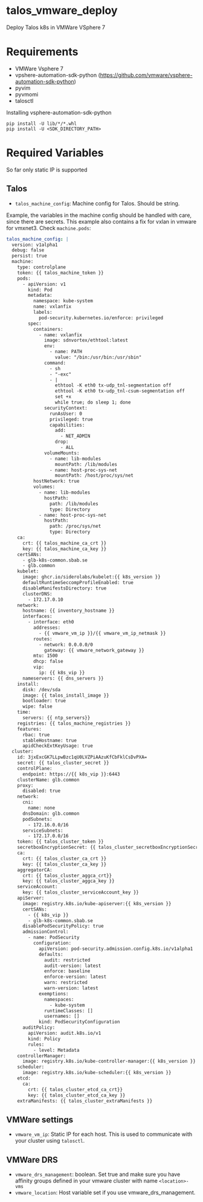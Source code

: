 # talos_vmware_deploy

Deploy Talos k8s in VMWare VSphere 7

# Requirements
- VMWare Vsphere 7
- vpshere-automation-sdk-python (https://github.com/vmware/vsphere-automation-sdk-python)
- pyvim
- pyvmomi
- talosctl

Installing vsphere-automation-sdk-python

```
pip install -U lib/*/*.whl
pip install -U <SDK_DIRECTORY_PATH>
```

# Required Variables
So far only static IP is supported

## Talos
- `talos_machine_config`: Machine config for Talos. Should be string.

Example, the variables in the machine config should be handled with care, since there are secrets.
This example also contains a fix for vxlan in vmware for vmxnet3. Check `machine.pods`:

```yaml
talos_machine_config: |
  version: v1alpha1
  debug: false
  persist: true
  machine:
    type: controlplane
    token: {{ talos_machine_token }}
    pods:
      - apiVersion: v1
        kind: Pod
        metadata:
          namespace: kube-system
          name: vxlanfix
          labels:
            pod-security.kubernetes.io/enforce: privileged
        spec:
          containers:
            - name: vxlanfix
              image: sdnvortex/ethtool:latest
              env:
                - name: PATH
                  value: "/bin:/usr/bin:/usr/sbin"
              command:
                - sh
                - "-exc"
                - |
                  ethtool -K eth0 tx-udp_tnl-segmentation off
                  ethtool -K eth0 tx-udp_tnl-csum-segmentation off
                  set +x
                  while true; do sleep 1; done
              securityContext:
                runAsUser: 0
                privileged: true
                capabilities:
                  add:
                    - NET_ADMIN
                  drop:
                    - ALL
              volumeMounts:
                - name: lib-modules
                  mountPath: /lib/modules
                - name: host-proc-sys-net
                  mountPath: /host/proc/sys/net
          hostNetwork: true
          volumes:
            - name: lib-modules
              hostPath:
                path: /lib/modules
                type: Directory
            - name: host-proc-sys-net
              hostPath:
                path: /proc/sys/net
                type: Directory
    ca:
      crt: {{ talos_machine_ca_crt }}
      key: {{ talos_machine_ca_key }}
    certSANs:
      - glb-k8s-common.sbab.se
      - glb.common
    kubelet:
      image: ghcr.io/siderolabs/kubelet:{{ k8s_version }}
      defaultRuntimeSeccompProfileEnabled: true
      disableManifestsDirectory: true
      clusterDNS:
        - 172.17.0.10
    network:
      hostname: {{ inventory_hostname }}
      interfaces:
        - interface: eth0
          addresses:
            - {{ vmware_vm_ip }}/{{ vmware_vm_ip_netmask }}
          routes:
            - network: 0.0.0.0/0
              gateway: {{ vmware_network_gateway }}
          mtu: 1500
          dhcp: false
          vip:
            ip: {{ k8s_vip }}
      nameservers: {{ dns_servers }}
    install:
      disk: /dev/sda
      image: {{ talos_install_image }}
      bootloader: true
      wipe: false
    time:
      servers: {{ ntp_servers}}
    registries: {{ talos_machine_registries }}
    features:
      rbac: true
      stableHostname: true
      apidCheckExtKeyUsage: true
  cluster:
    id: 3jxExcGK7LLpwBzc1qU0LVZPiAAzuKfCbFklCsDvPXA=
    secret: {{ talos_cluster_secret }}
    controlPlane:
      endpoint: https://{{ k8s_vip }}:6443
    clusterName: glb.common
    proxy:
      disabled: true
    network:
      cni:
        name: none
      dnsDomain: glb.common
      podSubnets:
        - 172.16.0.0/16
      serviceSubnets:
        - 172.17.0.0/16
    token: {{ talos_cluster_token }}
    secretboxEncryptionSecret: {{ talos_cluster_secretboxEncryptionSecret }}
    ca:
      crt: {{ talos_cluster_ca_crt }}
      key: {{ talos_cluster_ca_key }}
    aggregatorCA:
      crt: {{ talos_cluster_aggca_crt}}
      key: {{ talos_cluster_aggca_key }}
    serviceAccount:
      key: {{ talos_cluster_serviceAccount_key }}
    apiServer:
      image: registry.k8s.io/kube-apiserver:{{ k8s_version }}
      certSANs:
        - {{ k8s_vip }}
        - glb-k8s-common.sbab.se
      disablePodSecurityPolicy: true
      admissionControl:
        - name: PodSecurity
          configuration:
            apiVersion: pod-security.admission.config.k8s.io/v1alpha1
            defaults:
              audit: restricted
              audit-version: latest
              enforce: baseline
              enforce-version: latest
              warn: restricted
              warn-version: latest
            exemptions:
              namespaces:
                - kube-system
              runtimeClasses: []
              usernames: []
            kind: PodSecurityConfiguration
      auditPolicy:
        apiVersion: audit.k8s.io/v1
        kind: Policy
        rules:
          - level: Metadata
    controllerManager:
      image: registry.k8s.io/kube-controller-manager:{{ k8s_version }}
    scheduler:
      image: registry.k8s.io/kube-scheduler:{{ k8s_version }}
    etcd:
      ca:
        crt: {{ talos_cluster_etcd_ca_crt}}
        key: {{ talos_cluster_etcd_ca_key }}
    extraManifests: {{ talos_cluster_extraManifests }}

```

## VMWare settings
- `vmware_vm_ip`: Static IP for each host. This is used to communicate with your cluster using `talosctl`.

## VMWare DRS
- `vmware_drs_management`: boolean. Set true and make sure you have affinity groups defined in your vmware cluster with name `<location>-vms`
- `vmware_location`: Host variable set if you use vmware_drs_management.
